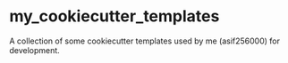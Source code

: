 # my_cookiecutter_templates

A collection of some cookiecutter templates used by me (asif256000) for development.
